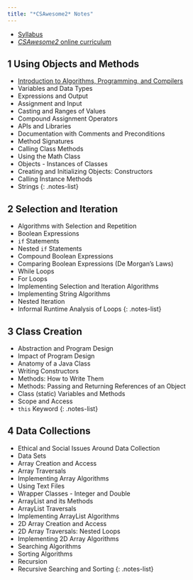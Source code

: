 ```yaml
---
title: "*CSAwesome2* Notes"
---
```


- [Syllabus](../syllabi/ap-csa.md)
- [*CSAwesome2* online curriculum](https://runestone.academy/)

## 1 Using Objects and Methods

- [Introduction to Algorithms, Programming, and Compilers](./1-1-introduction-to-algorithms-programming-and-compilers.md)
- Variables and Data Types
- Expressions and Output
- Assignment and Input
- Casting and Ranges of Values
- Compound Assignment Operators
- APIs and Libraries
- Documentation with Comments and Preconditions
- Method Signatures
- Calling Class Methods
- Using the Math Class
- Objects - Instances of Classes
- Creating and Initializing Objects: Constructors
- Calling Instance Methods
- Strings
{: .notes-list}

## 2 Selection and Iteration

- Algorithms with Selection and Repetition
- Boolean Expressions
- `if` Statements
- Nested `if` Statements
- Compound Boolean Expressions
- Comparing Boolean Expressions (De Morgan’s Laws)
- While Loops
- For Loops
- Implementing Selection and Iteration Algorithms
- Implementing String Algorithms
- Nested Iteration
- Informal Runtime Analysis of Loops
{: .notes-list}

## 3 Class Creation

- Abstraction and Program Design
- Impact of Program Design
- Anatomy of a Java Class
- Writing Constructors
- Methods: How to Write Them
- Methods: Passing and Returning References of an Object
- Class (static) Variables and Methods
- Scope and Access
- `this` Keyword
{: .notes-list}

## 4 Data Collections

- Ethical and Social Issues Around Data Collection
- Data Sets
- Array Creation and Access
- Array Traversals
- Implementing Array Algorithms
- Using Text Files
- Wrapper Classes - Integer and Double
- ArrayList and its Methods
- ArrayList Traversals
- Implementing ArrayList Algorithms
- 2D Array Creation and Access
- 2D Array Traversals: Nested Loops
- Implementing 2D Array Algorithms
- Searching Algorithms
- Sorting Algorithms
- Recursion
- Recursive Searching and Sorting
{: .notes-list}
